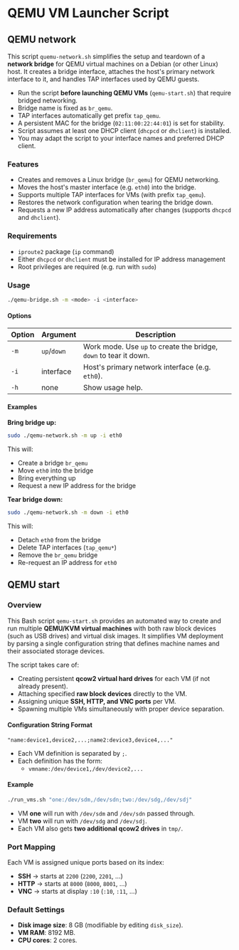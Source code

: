 # QEMU VM Launcher Script

## QEMU network

This script `quemu-network.sh` simplifies the setup and teardown of a **network bridge** for QEMU virtual machines on a Debian (or other Linux) host.
It creates a bridge interface, attaches the host's primary network interface to it, and handles TAP interfaces used by QEMU guests.

- Run the script **before launching QEMU VMs** (`qemu-start.sh`) that require bridged networking.
- Bridge name is fixed as `br_qemu`.
- TAP interfaces automatically get prefix `tap_qemu`.
- A persistent MAC for the bridge (`02:11:00:22:44:01`) is set for stability.
- Script assumes at least one DHCP client (`dhcpcd` or `dhclient`) is installed.
- You may adapt the script to your interface names and preferred DHCP client.

### Features

- Creates and removes a Linux bridge (`br_qemu`) for QEMU networking.
- Moves the host's master interface (e.g. `eth0`) into the bridge.
- Supports multiple TAP interfaces for VMs (with prefix `tap_qemu`).
- Restores the network configuration when tearing the bridge down.
- Requests a new IP address automatically after changes (supports `dhcpcd` and `dhclient`).

### Requirements

- `iproute2` package (`ip` command)
- Either `dhcpcd` or `dhclient` must be installed for IP address management
- Root privileges are required (e.g. run with `sudo`)

### Usage

```bash
./qemu-bridge.sh -m <mode> -i <interface>
```

#### Options

| Option | Argument      | Description                                     |
|--------|--------------|-------------------------------------------------|
| `-m`   | `up`/`down`  | Work mode. Use `up` to create the bridge, `down` to tear it down. |
| `-i`   | interface    | Host's primary network interface (e.g. `eth0`). |
| `-h`   | none         | Show usage help. |

#### Examples

**Bring bridge up:**

```bash
sudo ./qemu-network.sh -m up -i eth0
```

This will:
- Create a bridge `br_qemu`
- Move `eth0` into the bridge
- Bring everything up
- Request a new IP address for the bridge

**Tear bridge down:**

```bash
sudo ./qemu-network.sh -m down -i eth0
```

This will:
- Detach `eth0` from the bridge
- Delete TAP interfaces (`tap_qemu*`)
- Remove the `br_qemu` bridge
- Re-request an IP address for `eth0`


## QEMU start

### Overview
This Bash script `qemu-start.sh` provides an automated way to create and run multiple **QEMU/KVM virtual machines** with both raw block devices (such as USB drives) and virtual disk images. It simplifies VM deployment by parsing a single configuration string that defines machine names and their associated storage devices.

The script takes care of:
- Creating persistent **qcow2 virtual hard drives** for each VM (if not already present).
- Attaching specified **raw block devices** directly to the VM.
- Assigning unique **SSH, HTTP, and VNC ports** per VM.
- Spawning multiple VMs simultaneously with proper device separation.

#### Configuration String Format
```
"name:device1,device2,...;name2:device3,device4,..."
```

- Each VM definition is separated by `;`.
- Each definition has the form:
  - `vmname:/dev/device1,/dev/device2,...`

#### Example
```bash
./run_vms.sh "one:/dev/sdm,/dev/sdn;two:/dev/sdg,/dev/sdj"
```
- VM **one** will run with `/dev/sdm` and `/dev/sdn` passed through.
- VM **two** will run with `/dev/sdg` and `/dev/sdj`.
- Each VM also gets **two additional qcow2 drives** in `tmp/`.

### Port Mapping
Each VM is assigned unique ports based on its index:
- **SSH** → starts at `2200` (`2200`, `2201`, ...)
- **HTTP** → starts at `8000` (`8000`, `8001`, ...)
- **VNC** → starts at display `:10` (`:10`, `:11`, ...)

### Default Settings
- **Disk image size**: 8 GB (modifiable by editing `disk_size`).
- **VM RAM**: 8192 MB.
- **CPU cores**: 2 cores.
